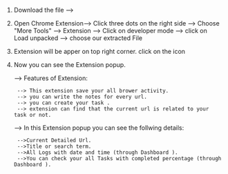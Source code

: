 1. Download the file -->
2. Open Chrome Extension--> Click three dots on the right side --> Choose "More Tools" --> Extension --> Click on developer mode
--> click on Load unpacked --> choose our extracted File
3. Extension will be apper on top right corner. click on the icon
4. Now you can see the Extension popup.

	--> Features of Extension:

		--> This extension save your all brower activity.
		--> you can write the notes for every url.
		-->	you can create your task .
		--> extension can find that the current url is related to your task or not.

	--> In this Extension popup you can see the follwing details:

		-->Current Detailed Url.
		-->Title or search term.
		-->All Logs with date and time (through Dashboard ).
		-->You can check your all Tasks with completed percentage (through Dashboard ).

	


